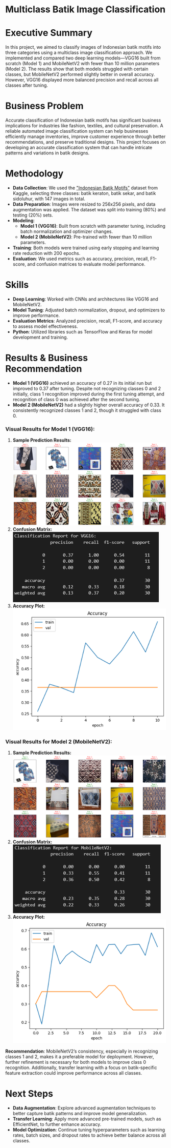 # Multiclass Batik Image Classification

# Executive Summary

In this project, we aimed to classify images of Indonesian batik motifs into three categories using a multiclass image classification approach. We implemented and compared two deep learning models—VGG16 built from scratch (Model 1) and MobileNetV2 with fewer than 10 million parameters (Model 2). The results show that both models struggled with certain classes, but MobileNetV2 performed slightly better in overall accuracy. However, VGG16 displayed more balanced precision and recall across all classes after tuning.

# Business Problem

Accurate classification of Indonesian batik motifs has significant business implications for industries like fashion, textiles, and cultural preservation. A reliable automated image classification system can help businesses efficiently manage inventories, improve customer experience through better recommendations, and preserve traditional designs. This project focuses on developing an accurate classification system that can handle intricate patterns and variations in batik designs.

# Methodology

- **Data Collection**: We used the ["Indonesian Batik Motifs"](https://www.kaggle.com/datasets/dionisiusdh/indonesian-batik-motifs) dataset from Kaggle, selecting three classes: batik keraton, batik sekar, and batik sidoluhur, with 147 images in total.
- **Data Preparation**: Images were resized to 256x256 pixels, and data augmentation was applied. The dataset was split into training (80%) and testing (20%) sets.
- **Modeling**:
  - **Model 1 (VGG16)**: Built from scratch with parameter tuning, including batch normalization and optimizer changes.
  - **Model 2 (MobileNetV2)**: Pre-trained with fewer than 10 million parameters.
- **Training**: Both models were trained using early stopping and learning rate reduction with 200 epochs.
- **Evaluation**: We used metrics such as accuracy, precision, recall, F1-score, and confusion matrices to evaluate model performance.

# Skills

- **Deep Learning**: Worked with CNNs and architectures like VGG16 and MobileNetV2.
- **Model Tuning**: Adjusted batch normalization, dropout, and optimizers to improve performance.
- **Evaluation Metrics**: Analyzed precision, recall, F1-score, and accuracy to assess model effectiveness.
- **Python**: Utilized libraries such as TensorFlow and Keras for model development and training.

# Results & Business Recommendation

- **Model 1 (VGG16)** achieved an accuracy of 0.27 in its initial run but improved to 0.37 after tuning. Despite not recognizing classes 0 and 2 initially, class 1 recognition improved during the first tuning attempt, and recognition of class 0 was achieved after the second tuning.
- **Model 2 (MobileNetV2)** had a slightly higher overall accuracy of 0.33. It consistently recognized classes 1 and 2, though it struggled with class 0.

### Visual Results for Model 1 (VGG16):
1. **Sample Prediction Results:**
   ![VGG16 Prediction Results](/Image_batik/vgg16_result.png)
2. **Confusion Matrix:**
   ![VGG16 Confusion Matrix](/Image_batik/vgg16_report.png)
3. **Accuracy Plot:**
   ![VGG16 Accuracy Plot](/Image_batik/vgg16_plot.png)

### Visual Results for Model 2 (MobileNetV2):
1. **Sample Prediction Results:**
   ![MobileNetV2 Prediction Results](
/Image_batik/mobilenetv2_result.png)
2. **Confusion Matrix:**
   ![MobileNetV2 Confusion Matrix](
/Image_batik/mobilenetv2_report.png)
3. **Accuracy Plot:**
   ![MobileNetV2 Accuracy Plot](/Image_batik/mobilenetv2_plot.png)

**Recommendation**: MobileNetV2’s consistency, especially in recognizing classes 1 and 2, makes it a preferable model for deployment. However, further refinement is necessary for both models to improve class 0 recognition. Additionally, transfer learning with a focus on batik-specific feature extraction could improve performance across all classes.

# Next Steps

- **Data Augmentation**: Explore advanced augmentation techniques to better capture batik patterns and improve model generalization.
- **Transfer Learning**: Apply more advanced pre-trained models, such as EfficientNet, to further enhance accuracy.
- **Model Optimization**: Continue tuning hyperparameters such as learning rates, batch sizes, and dropout rates to achieve better balance across all classes.
